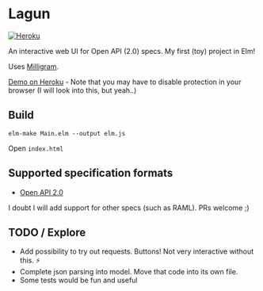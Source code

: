 # Lagun

[![Heroku](http://heroku-badge.herokuapp.com/?app=trylagun&style=flat)](https://trylagun.herokuapp.com/)

An interactive web UI for Open API (2.0) specs. My first (toy) project in Elm!

Uses [Milligram](https://milligram.github.io/).

[Demo on Heroku](https://trylagun.herokuapp.com/) - Note that you may have to disable protection in your browser (I will look into this, but yeah..)

## Build

    elm-make Main.elm --output elm.js

Open `index.html`

## Supported specification formats

- [Open API 2.0](https://github.com/OAI/OpenAPI-Specification/blob/master/versions/2.0.md)

I doubt I will add support for other specs (such as RAML). PRs welcome ;)

## TODO / Explore

- Add possibility to try out requests. Buttons! Not very interactive without this. :zap:
- Complete json parsing into model. Move that code into its own file.
- Some tests would be fun and useful
